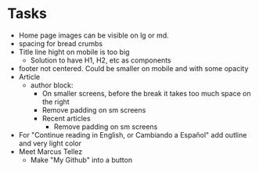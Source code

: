 # Tasks

- Home page images can be visible on lg or md.
- spacing for bread crumbs
- Title line hight on mobile is too big
  - Solution to have H1, H2, etc as components
- footer not centered. Could be smaller on mobile and with some opacity
- Article
  - author block:
    - On smaller screens, before the break it takes too much space on the right
    - Remove padding on sm screens
    - Recent articles
      - Remove padding on sm screens
- For "Continue reading in English, or Cambiando a Español" add outline and very light color
- Meet Marcus Tellez
  - Make "My Github" into a button
